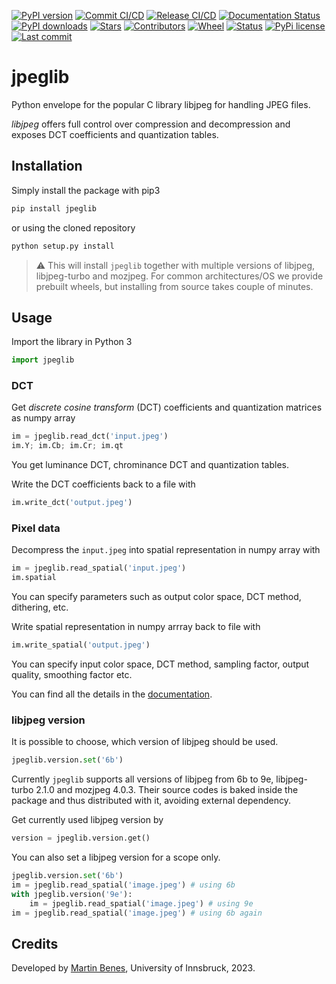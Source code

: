 [![PyPI version](https://badge.fury.io/py/jpeglib.svg)](https://pypi.org/project/jpeglib/)
[![Commit CI/CD](https://github.com/martinbenes1996/jpeglib/actions/workflows/on_commit.yml/badge.svg?branch=master)](https://github.com/martinbenes1996/jpeglib/actions/workflows/on_commit.yml)
[![Release CI/CD](https://github.com/martinbenes1996/jpeglib/actions/workflows/on_release.yml/badge.svg)](https://github.com/martinbenes1996/jpeglib/actions/workflows/on_release.yml)
[![Documentation Status](https://readthedocs.org/projects/jpeglib/badge/?version=latest)](https://jpeglib.readthedocs.io/)
[![PyPI downloads](https://img.shields.io/pypi/dm/jpeglib)](https://pypi.org/project/jpeglib/)
[![Stars](https://img.shields.io/github/stars/martinbenes1996/jpeglib.svg)](https://GitHub.com/martinbenes1996/jpeglib)
[![Contributors](https://img.shields.io/github/contributors/martinbenes1996/jpeglib)](https://GitHub.com/martinbenes1996/jpeglib)
[![Wheel](https://img.shields.io/pypi/wheel/jpeglib)](https://pypi.org/project/jpeglib/)
[![Status](https://img.shields.io/pypi/status/jpeglib)](https://pypi.com/project/jpeglib/)
[![PyPi license](https://badgen.net/pypi/license/pip/)](https://pypi.com/project/jpeglib/)
[![Last commit](https://img.shields.io/github/last-commit/martinbenes1996/jpeglib)](https://GitHub.com/martinbenes1996/jpeglib)


# jpeglib

Python envelope for the popular C library libjpeg for handling JPEG files.

*libjpeg* offers full control over compression and decompression and exposes DCT coefficients and quantization tables.

## Installation

Simply install the package with pip3


```bash
pip install jpeglib
```

or using the cloned repository

```bash
python setup.py install
```


> :warning: This will install `jpeglib` together with multiple versions of libjpeg, libjpeg-turbo and mozjpeg. For common architectures/OS we provide prebuilt wheels, but installing from source takes couple of minutes.

## Usage

Import the library in Python 3

```python
import jpeglib
```

### DCT

Get *discrete cosine transform* (DCT) coefficients and quantization matrices as numpy array


```python
im = jpeglib.read_dct('input.jpeg')
im.Y; im.Cb; im.Cr; im.qt
```

You get luminance DCT, chrominance DCT and quantization tables.

Write the DCT coefficients back to a file with

```python
im.write_dct('output.jpeg')
```

### Pixel data

Decompress the `input.jpeg` into spatial representation in numpy array with

```python
im = jpeglib.read_spatial('input.jpeg')
im.spatial
```

You can specify parameters such as output color space, DCT method, dithering, etc.

Write spatial representation in numpy arrray back to file with

```python
im.write_spatial('output.jpeg')
```

You can specify input color space, DCT method, sampling factor, output quality, smoothing factor etc.

You can find all the details in the [documentation](https://jpeglib.readthedocs.io/).

### libjpeg version

It is possible to choose, which version of libjpeg should be used.

```python
jpeglib.version.set('6b')
```

Currently `jpeglib` supports all versions of libjpeg from 6b to 9e, libjpeg-turbo 2.1.0 and mozjpeg 4.0.3.
Their source codes is baked inside the package and thus distributed with it, avoiding external dependency.

Get currently used libjpeg version by

```python
version = jpeglib.version.get()
```

You can also set a libjpeg version for a scope only.

```python
jpeglib.version.set('6b')
im = jpeglib.read_spatial('image.jpeg') # using 6b
with jpeglib.version('9e'):
    im = jpeglib.read_spatial('image.jpeg') # using 9e
im = jpeglib.read_spatial('image.jpeg') # using 6b again
```


## Credits

Developed by [Martin Benes](https://github.com/martinbenes1996), University of Innsbruck, 2023.

